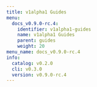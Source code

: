 ```yaml
---
title: v1alpha1 Guides
menu:
  docs_v0.9.0-rc.4:
    identifier: v1alpha1-guides
    name: v1alpha1 Guides
    parent: guides
    weight: 20
menu_name: docs_v0.9.0-rc.4
info:
  catalog: v0.2.0
  cli: v0.3.0
  version: v0.9.0-rc.4
---
```



